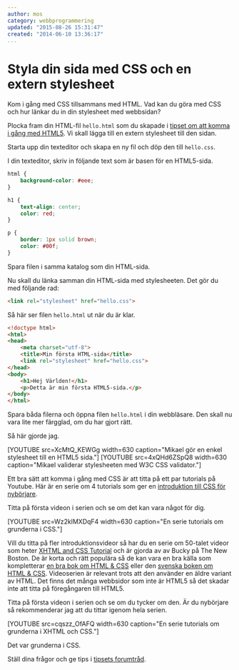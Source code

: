 ```yaml
---
author: mos
category: webbprogrammering
updated: "2015-08-26 15:31:47"
created: "2014-06-10 13:36:17"
...
```

Styla din sida med CSS och en extern stylesheet
==================================

Kom i gång med CSS tillsammans med HTML. Vad kan du göra med CSS och hur länkar du in din stylesheet med webbsidan?

<!--more-->

Plocka fram din HTML-fil `hello.html` som du skapade i [tipset om att komma i gång med HTML5](coachen/gor-din-forsta-sida-med-html5). Vi skall lägga till en extern stylesheet till den sidan.

Starta upp din texteditor och skapa en ny fil och döp den till `hello.css`.

I din texteditor, skriv in följande text som är basen för en HTML5-sida.

```css
html {
    background-color: #eee;
}

h1 {
    text-align: center;
    color: red;
}

p {
    border: 1px solid brown;
    color: #00f;
}
```

Spara filen i samma katalog som din HTML-sida.

Nu skall du länka samman din HTML-sida med stylesheeten. Det gör du med följande rad:

```html
<link rel="stylesheet" href="hello.css">
```

Så här ser filen `hello.html` ut när du är klar.

```html
<!doctype html>
<html>
<head>
    <meta charset="utf-8">
    <title>Min första HTML-sida</title>
    <link rel="stylesheet" href="hello.css">
</head>
<body>
    <h1>Hej Världen!</h1>
    <p>Detta är min första HTML5-sida.</p>
</body>
</html>
```

Spara båda filerna och öppna filen `hello.html` i din webbläsare. Den skall nu vara lite mer färgglad, om du har gjort rätt.

Så här gjorde jag.

[YOUTUBE src=XcMtQ_KEWGg width=630 caption="Mikael gör en enkel stylesheet till en HTML5 sida."]
[YOUTUBE src=4xQHd6ZSpQ8 width=630 caption="Mikael validerar stylesheeten med W3C CSS validator."]

Ett bra sätt att komma i gång med CSS är att titta på ett par tutorials på Youtube. Här är en serie om 4 tutorials som ger en [introduktion till CSS för nybörjare](https://www.youtube.com/watch?v=Wz2klMXDqF4&list=PL07598CCC0961C10C).

Titta på första videon i serien och se om det kan vara något för dig.

[YOUTUBE src=Wz2klMXDqF4 width=630 caption="En serie tutorials om grunderna i CSS."]

Vill du titta på fler introduktionsvideor så har du en serie om 50-talet videor som heter [XHTML and CSS Tutorial](https://www.youtube.com/watch?v=cqszz_OfAFQ&list=PLC1322B5A0180C946) och är gjorda av av Bucky på The New Boston. De är korta och rätt populära så de kan vara en bra källa som kompletterar [en bra bok om HTML & CSS](kunskap/boken-html-css-the-complete-reference) eller den [svenska boken om HTML & CSS](kunskap/boken-html-och-css-boken). Videoserien är relevant trots att den använder en äldre variant av HTML. Det finns det många webbsidor som inte är HTML5 så det skadar inte att titta på föregångaren till HTML5.

Titta på första videon i serien och se om du tycker om den. Är du nybörjare så rekommenderar jag att du tittar igenom hela serien.

[YOUTUBE src=cqszz_OfAFQ width=630 caption="En serie tutorials om grunderna i XHTML och CSS."]

Det var grunderna i CSS.

Ställ dina frågor och ge tips i [tipsets forumtråd](t/2445).
